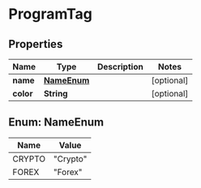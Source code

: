 
# ProgramTag

## Properties
Name | Type | Description | Notes
------------ | ------------- | ------------- | -------------
**name** | [**NameEnum**](#NameEnum) |  |  [optional]
**color** | **String** |  |  [optional]


<a name="NameEnum"></a>
## Enum: NameEnum
Name | Value
---- | -----
CRYPTO | &quot;Crypto&quot;
FOREX | &quot;Forex&quot;




